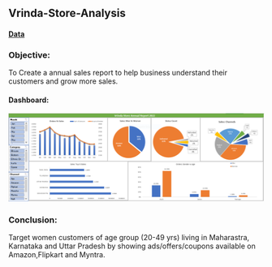 ## Vrinda-Store-Analysis
#### [Data](https://drive.google.com/drive/folders/1fjSivPLPaXnygIEacTt1LgEgt-9lNbDe?usp=drive_link)

### Objective: 
To Create a annual sales report to help business understand their customers and grow more sales.

#### Dashboard:
![Dashboard](https://github.com/littlebear27/Vrinda-Store-Analysis/blob/main/dashboard.PNG)


### Conclusion: 
Target women customers of age group (20-49 yrs) living in Maharastra, Karnataka and Uttar Pradesh by showing ads/offers/coupons available on Amazon,Flipkart and Myntra.
